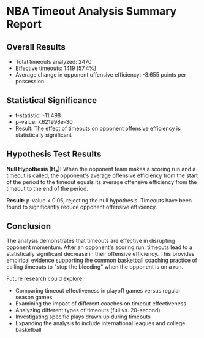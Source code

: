 # NBA Timeout Analysis Summary Report

## Overall Results

* Total timeouts analyzed: 2470
* Effective timeouts: 1419 (57.4%)
* Average change in opponent offensive efficiency: -3.655 points per possession

## Statistical Significance

* t-statistic: -11.498
* p-value: 7.621998e-30
* Result: The effect of timeouts on opponent offensive efficiency is statistically significant

## Hypothesis Test Results

**Null Hypothesis (H₀):** When the opponent team makes a scoring run and a timeout is called, the opponent's average offensive efficiency from the start of the period to the timeout equals its average offensive efficiency from the timeout to the end of the period.

**Result:** p-value < 0.05, rejecting the null hypothesis. Timeouts have been found to significantly reduce opponent offensive efficiency.

## Conclusion

The analysis demonstrates that timeouts are effective in disrupting opponent momentum. After an opponent's scoring run, timeouts lead to a statistically significant decrease in their offensive efficiency. This provides empirical evidence supporting the common basketball coaching practice of calling timeouts to "stop the bleeding" when the opponent is on a run.

Future research could explore:

- Comparing timeout effectiveness in playoff games versus regular season games
- Examining the impact of different coaches on timeout effectiveness
- Analyzing different types of timeouts (full vs. 20-second)
- Investigating specific plays drawn up during timeouts
- Expanding the analysis to include international leagues and college basketball
